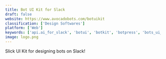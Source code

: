 ```yaml
---
title: Bot UI Kit for Slack
draft: false 
website: https://www.avocadobots.com/botuikit
classification: ['Design Softwares']
platform: ['Web']
keywords: ['api.ai_for_slack', 'botui', 'botkit', 'botpress', 'bots_ui_kit', 'botsify_conversational_forms', 'conversational_form', 'forma_sketch_library', 'meya.ai', 'protype', 'pullstring', 'slack_message_builder', 'typeform_v2_(beta)', 'viseo_bot_maker']
image: logo.png
---
```

Slick UI Kit for designing bots on Slack!